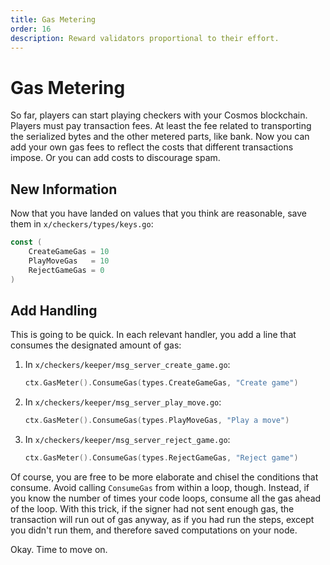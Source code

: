 ```yaml
---
title: Gas Metering
order: 16
description: Reward validators proportional to their effort.
---
```


# Gas Metering

So far, players can start playing checkers with your Cosmos blockchain. Players must pay transaction fees. At least the fee related to transporting the serialized bytes and the other metered parts, like bank. Now you can add your own gas fees to reflect the costs that different transactions impose. Or you can add costs to discourage spam.

## New Information

Now that you have landed on values that you think are reasonable, save them in `x/checkers/types/keys.go`:

```go
const (
    CreateGameGas = 10
    PlayMoveGas   = 10
    RejectGameGas = 0
)
```

## Add Handling

This is going to be quick. In each relevant handler, you add a line that consumes the designated amount of gas:

1. In `x/checkers/keeper/msg_server_create_game.go`:
    ```go
    ctx.GasMeter().ConsumeGas(types.CreateGameGas, "Create game")
    ```
2. In `x/checkers/keeper/msg_server_play_move.go`:
    ```go
    ctx.GasMeter().ConsumeGas(types.PlayMoveGas, "Play a move")
    ```
3. In `x/checkers/keeper/msg_server_reject_game.go`:
    ```go
    ctx.GasMeter().ConsumeGas(types.RejectGameGas, "Reject game")
    ```

Of course, you are free to be more elaborate and chisel the conditions that consume. Avoid calling `ConsumeGas` from within a loop, though. Instead, if you know the number of times your code loops, consume all the gas ahead of the loop. With this trick, if the signer had not sent enough gas, the transaction will run out of gas anyway, as if you had run the steps, except you didn't run them, and therefore saved computations on your node.

Okay. Time to move on.
